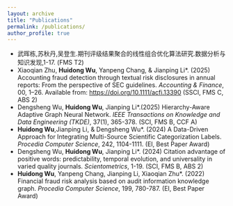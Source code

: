 ```yaml
---
layout: archive
title: "Publications"
permalink: /publications/
author_profile: true
---
```


- 武晖栋,苏秋丹,吴登生.期刊评级结果聚合的线性组合优化算法研究.数据分析与知识发现,1-17. (FMS T2)
- Xiaoqian Zhu, **Huidong Wu**, Yanpeng Chang, & Jianping Li\*. (2025) Accounting fraud detection through textual risk disclosures in annual reports: From the perspective of SEC guidelines. *Accounting & Finance*, 00, 1–26. Available from: https://doi.org/10.1111/acfi.13390 (SSCI, FMS C, ABS 2)
- Dengsheng Wu, **Huidong Wu**, Jianping Li\*.(2025) Hierarchy-Aware Adaptive Graph Neural Network. *IEEE Transactions on Knowledge and Data Engineering (TKDE)*, 37(1), 365-378. (SCI, FMS B, CCF A)
- **Huidong Wu**,Jianping Li, & Dengsheng Wu\*. (2024) A Data-Driven Approach for Integrating Multi-Source Scientific Categorization Labels. *Procedia Computer Science*, 242, 1104-1111. (EI, Best Paper Award)
- Dengsheng Wu, **Huidong Wu**, Jianping Li\*. (2024) Citation advantage of positive words: predictability, temporal evolution, and universality in varied quality journals. *Scientometrics*, 1-19. (SCI, FMS B, ABS 2)
- **Huidong Wu**, Yanpeng Chang, Jianping Li, Xiaoqian Zhu\*. (2022) Financial fraud risk analysis based on audit information knowledge graph. *Procedia Computer Science*, 199, 780-787. (EI, Best Paper Award)
